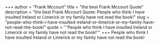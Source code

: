 +++
author = "Frank Mccourt"
title = "the best Frank Mccourt Quote"
description = "the best Frank Mccourt Quote: People who think I have insulted Ireland or Limerick or my family have not read the book!"
slug = "people-who-think-i-have-insulted-ireland-or-limerick-or-my-family-have-not-read-the-book!"
quote = '''People who think I have insulted Ireland or Limerick or my family have not read the book!'''
+++
People who think I have insulted Ireland or Limerick or my family have not read the book!
